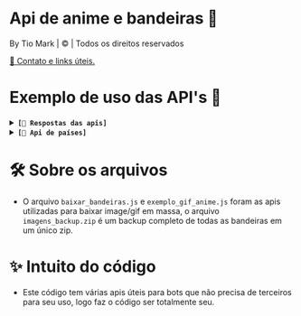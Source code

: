 #  Api de anime e bandeiras 🔬
By Tio Mark | © | Todos os direitos reservados 

[📱 Contato e links úteis.](https://linktr.ee/irisbot)

# Exemplo de uso das API's 🔎
<details>
  <summary><code><strong>[🔗 Respostas das apis]</strong></code></summary>

- [😘 Kiss/beijo](https://raw.githubusercontent.com/TioMarkZ/apis/main/kiss/urls.json)
- [💢 Pat/carinho](https://github.com/TioMarkZ/apis/raw/main/pat/urls.json)
- [💥 Slap/tapa](https://raw.githubusercontent.com/TioMarkZ/apis/main/slap/urls.json)
- [😝 Lick/linguada](https://raw.githubusercontent.com/TioMarkZ/apis/main/lick/urls.json)
- [🔫 Kill/Matar](https://raw.githubusercontent.com/TioMarkZ/apis/main/kill/urls.json)
- [🫂 Hug/Abraço](https://raw.githubusercontent.com/TioMarkZ/apis/main/hug/urls.json)
- [😉 Wink/Piscar](https://raw.githubusercontent.com/TioMarkZ/apis/main/wink/urls.json)
- [🧹 Bonk/Bater](https://raw.githubusercontent.com/TioMarkZ/apis/main/bonk/urls.json)
     
**❓ Como devo usar?**
- Se deseja utilizar uma api direta que gera automaticamente um link aleatório basta [clicar aqui](https://tiomarkz.github.io/apis/)
```
// você pode dar fetch da forma que desejar e pegar um link de forma random do "urls" exemplo:
fetch('https://raw.githubusercontent.com/TioMarkZ/apis/main/kiss/urls.json')
    .then(response => response.json())
    .then(data => {
        let urls = data.urls;
        let randomIndex = Math.floor(Math.random() * urls.length);
        let randomUrl = urls[randomIndex];
        console.log(randomUrl);
    })
    .catch(error => console.error('Erro:', error));
```

Caso queira testar se está tudo ok com os retornos, basta **modificar** este código ✅
```
const urlList = [
  "https://raw.githubusercontent.com/TioMarkZ/apis/main/pat/pat01.gif",
  "https://raw.githubusercontent.com/TioMarkZ/apis/main/pat/pat02.gif",
  "https://raw.githubusercontent.com/TioMarkZ/apis/main/pat/pat03.gif",
  "https://raw.githubusercontent.com/TioMarkZ/apis/main/pat/pat04.gif",
  "https://raw.githubusercontent.com/TioMarkZ/apis/main/pat/pat05.gif"
];

async function testUrls() {
  for (const url of urlList) {
    try {
      const response = await fetch(url);
      if (response.status === 404) {
        console.log(`A URL ${url} retornou 404: Not Found`);
      } else {
        console.log(`A URL ${url} está OK`);
      }
    } catch (error) {
      console.error(`Erro ao acessar a URL ${url}: ${error.message}`);
    }
  }
}

testUrls();   
```

</details>
<details>
  <summary><code><strong>[🚩 Api de países]</strong></code></summary>
  
- Esta api serve para quem deseja criar comando relacionado a conhescimento de países. Basta dar fetch da mesma forma que as apis anteriores neste [link](https://raw.githubusercontent.com/TioMarkZ/apis/main/paises.json)
- Uma dica pessoal de uso para este comando é criar um quiz em que exibe a bandeira e o usuário deva digitar qual país é, bom uso.
</details>

# 🛠 Sobre os arquivos
- O arquivo `baixar_bandeiras.js` e `exemplo_gif_anime.js` foram as apis utilizadas para baixar image/gif em massa, o arquivo `imagens_backup.zip` é um backup completo de todas as bandeiras em um único zip.

# ✨ Intuito do código
- Este código tem várias apis úteis para bots que não precisa de terceiros para seu uso, logo faz o código ser totalmente seu.
